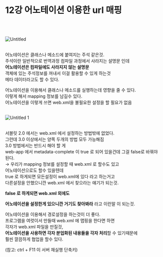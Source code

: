
# 12강 어노테이션 이용한  url 매핑
<br><br>

  
    
  
![Untitled](https://user-images.githubusercontent.com/89206108/162579141-9519af7e-99eb-4aca-ab93-e3530c1113ba.png)  
<br>
  
어노테이션은 클래스나 메소드에 붙여지는 주석 같은것.  
주석이란 일반적으로 번역과정 컴파일 과정에서 사라지는 설명문 인데  
**어노테이션은 컴파일에도 사라지지 않는 설명문**    
객체에 있는 주석정보를 꺼내서 이걸 활용할 수 있게 하는것  
메타 데이터라고도 할 수 있다.  

어노테이션을 이용해서 클래스나 메소드를 실행하는데 영향을 줄 수 있다.  
이렇게 해서 mapping 정보를 남길수 있다.  
어노테이션을 이렇게 쓰면 web.xml을 불필요한 설정을 할 필요가 없음  
<br>
  
  

![Untitled 1](https://user-images.githubusercontent.com/89206108/162579144-e515965c-8d66-4b1f-b9c7-9a0721fe78bd.png)  
<br>  



서블릿 2.0 에서는 web.xml 에서 설정하는 방법밖에  없었다.  
그런데 3.0 이상에서는 양쪽 두개의 방법 모두 가능해짐  
3.0 방법에서는 반드시  해야 할 게  
web-app 에서 metadata-complete 이  true 로 되어 있을건데 그걸 false로 바꿔야된다.  
→ 우리가 mapping 정보를 설정할 때 web.xml 로 할수도 있고  
어노테이션으로도 할수 있을텐데  
true 로 하게되면 모든설정이 web.xml에 있다 라고 하는거고  
다른설정을 안했으니깐 web.xml 에서 찾으라는 얘기가 되는것.  
  
**false 로 하게되면 web.xml 외에도**  

**어노테이션을 설정한게 있으니깐 거기도 찾아봐라** 라고 이런말 이 되는것.  



어노테이션을 이용해서 경로설정을 하는것이 더 좋다.  
프로그램을 여럿이서 만들때 web.xml 에 맵핑을 한다면 하면  
각자가 web.xml 파일을 만질것,  
**어노테이션을 사용하면 각자 분업화된 내용들을 각자 처리**할 수 있기때문에  
훨씬 깔끔하게 협업을 할수 있다.  
    
(참고: ctrl + F11 이 서버 재실행 단축키)  
<br>
